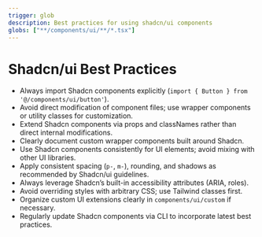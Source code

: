 ```yaml
---
trigger: glob
description: Best practices for using shadcn/ui components
globs: ["**/components/ui/**/*.tsx"]
---
```


# Shadcn/ui Best Practices

- Always import Shadcn components explicitly (`import { Button } from '@/components/ui/button'`).
- Avoid direct modification of component files; use wrapper components or utility classes for customization.
- Extend Shadcn components via props and classNames rather than direct internal modifications.
- Clearly document custom wrapper components built around Shadcn.
- Use Shadcn components consistently for UI elements; avoid mixing with other UI libraries.
- Apply consistent spacing (`p-`, `m-`), rounding, and shadows as recommended by Shadcn/ui guidelines.
- Always leverage Shadcn’s built-in accessibility attributes (ARIA, roles).
- Avoid overriding styles with arbitrary CSS; use Tailwind classes first.
- Organize custom UI extensions clearly in `components/ui/custom` if necessary.
- Regularly update Shadcn components via CLI to incorporate latest best practices.